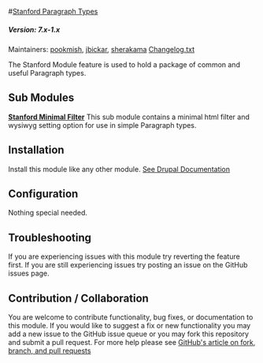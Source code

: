 #[Stanford Paragraph Types](https://github.com/SU-SWS/stanford_paragraph_types)
##### Version: 7.x-1.x

Maintainers: [pookmish](https://github.com/pookmish), [jbickar](https://github.com/jbickar), [sherakama](https://github.com/sherakama)
[Changelog.txt](CHANGELOG.txt)

The Stanford Module feature is used to hold a package of common and useful Paragraph types.

Sub Modules
---

**[Stanford Minimal Filter](modules/stanford_minimal_filter)**
This sub module contains a minimal html filter and wysiwyg setting option for use in simple Paragraph types.

Installation
---

Install this module like any other module. [See Drupal Documentation](https://drupal.org/documentation/install/modules-themes/modules-7)

Configuration
---

Nothing special needed.

Troubleshooting
---

If you are experiencing issues with this module try reverting the feature first. If you are still experiencing issues try posting an issue on the GitHub issues page.

Contribution / Collaboration
---

You are welcome to contribute functionality, bug fixes, or documentation to this module. If you would like to suggest a fix or new functionality you may add a new issue to the GitHub issue queue or you may fork this repository and submit a pull request. For more help please see [GitHub's article on fork, branch, and pull requests](https://help.github.com/articles/using-pull-requests)
